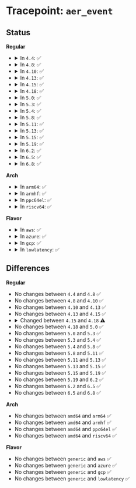 # Tracepoint: <code>aer_event</code>

## Status
<b>Regular</b>
<ul>
<li>
<details>
<summary>In <code>4.4</code>: ✅</summary>

Event:

```c
struct trace_event_raw_aer_event {
    struct trace_entry ent;
    u32 __data_loc_dev_name;
    u32 status;
    u8 severity;
    char __data[0];
};
```
Function:

```c
void trace_event_raw_event_aer_event(void *__data, const char *dev_name, const u32 status, const u8 severity);
```
</details>
</li>
<li>
<details>
<summary>In <code>4.8</code>: ✅</summary>

Event:

```c
struct trace_event_raw_aer_event {
    struct trace_entry ent;
    u32 __data_loc_dev_name;
    u32 status;
    u8 severity;
    char __data[0];
};
```
Function:

```c
void trace_event_raw_event_aer_event(void *__data, const char *dev_name, const u32 status, const u8 severity);
```
</details>
</li>
<li>
<details>
<summary>In <code>4.10</code>: ✅</summary>

Event:

```c
struct trace_event_raw_aer_event {
    struct trace_entry ent;
    u32 __data_loc_dev_name;
    u32 status;
    u8 severity;
    char __data[0];
};
```
Function:

```c
void trace_event_raw_event_aer_event(void *__data, const char *dev_name, const u32 status, const u8 severity);
```
</details>
</li>
<li>
<details>
<summary>In <code>4.13</code>: ✅</summary>

Event:

```c
struct trace_event_raw_aer_event {
    struct trace_entry ent;
    u32 __data_loc_dev_name;
    u32 status;
    u8 severity;
    char __data[0];
};
```
Function:

```c
void trace_event_raw_event_aer_event(void *__data, const char *dev_name, const u32 status, const u8 severity);
```
</details>
</li>
<li>
<details>
<summary>In <code>4.15</code>: ✅</summary>

Event:

```c
struct trace_event_raw_aer_event {
    struct trace_entry ent;
    u32 __data_loc_dev_name;
    u32 status;
    u8 severity;
    char __data[0];
};
```
Function:

```c
void trace_event_raw_event_aer_event(void *__data, const char *dev_name, const u32 status, const u8 severity);
```
</details>
</li>
<li>
<details>
<summary>In <code>4.18</code>: ✅</summary>

Event:

```c
struct trace_event_raw_aer_event {
    struct trace_entry ent;
    u32 __data_loc_dev_name;
    u32 status;
    u8 severity;
    u8 tlp_header_valid;
    u32 tlp_header[4];
    char __data[0];
};
```
Function:

```c
void trace_event_raw_event_aer_event(void *__data, const char *dev_name, const u32 status, const u8 severity, const u8 tlp_header_valid, struct aer_header_log_regs *tlp);
```
</details>
</li>
<li>
<details>
<summary>In <code>5.0</code>: ✅</summary>

Event:

```c
struct trace_event_raw_aer_event {
    struct trace_entry ent;
    u32 __data_loc_dev_name;
    u32 status;
    u8 severity;
    u8 tlp_header_valid;
    u32 tlp_header[4];
    char __data[0];
};
```
Function:

```c
void trace_event_raw_event_aer_event(void *__data, const char *dev_name, const u32 status, const u8 severity, const u8 tlp_header_valid, struct aer_header_log_regs *tlp);
```
</details>
</li>
<li>
<details>
<summary>In <code>5.3</code>: ✅</summary>

Event:

```c
struct trace_event_raw_aer_event {
    struct trace_entry ent;
    u32 __data_loc_dev_name;
    u32 status;
    u8 severity;
    u8 tlp_header_valid;
    u32 tlp_header[4];
    char __data[0];
};
```
Function:

```c
void trace_event_raw_event_aer_event(void *__data, const char *dev_name, const u32 status, const u8 severity, const u8 tlp_header_valid, struct aer_header_log_regs *tlp);
```
</details>
</li>
<li>
<details>
<summary>In <code>5.4</code>: ✅</summary>

Event:

```c
struct trace_event_raw_aer_event {
    struct trace_entry ent;
    u32 __data_loc_dev_name;
    u32 status;
    u8 severity;
    u8 tlp_header_valid;
    u32 tlp_header[4];
    char __data[0];
};
```
Function:

```c
void trace_event_raw_event_aer_event(void *__data, const char *dev_name, const u32 status, const u8 severity, const u8 tlp_header_valid, struct aer_header_log_regs *tlp);
```
</details>
</li>
<li>
<details>
<summary>In <code>5.8</code>: ✅</summary>

Event:

```c
struct trace_event_raw_aer_event {
    struct trace_entry ent;
    u32 __data_loc_dev_name;
    u32 status;
    u8 severity;
    u8 tlp_header_valid;
    u32 tlp_header[4];
    char __data[0];
};
```
Function:

```c
void trace_event_raw_event_aer_event(void *__data, const char *dev_name, const u32 status, const u8 severity, const u8 tlp_header_valid, struct aer_header_log_regs *tlp);
```
</details>
</li>
<li>
<details>
<summary>In <code>5.11</code>: ✅</summary>

Event:

```c
struct trace_event_raw_aer_event {
    struct trace_entry ent;
    u32 __data_loc_dev_name;
    u32 status;
    u8 severity;
    u8 tlp_header_valid;
    u32 tlp_header[4];
    char __data[0];
};
```
Function:

```c
void trace_event_raw_event_aer_event(void *__data, const char *dev_name, const u32 status, const u8 severity, const u8 tlp_header_valid, struct aer_header_log_regs *tlp);
```
</details>
</li>
<li>
<details>
<summary>In <code>5.13</code>: ✅</summary>

Event:

```c
struct trace_event_raw_aer_event {
    struct trace_entry ent;
    u32 __data_loc_dev_name;
    u32 status;
    u8 severity;
    u8 tlp_header_valid;
    u32 tlp_header[4];
    char __data[0];
};
```
Function:

```c
void trace_event_raw_event_aer_event(void *__data, const char *dev_name, const u32 status, const u8 severity, const u8 tlp_header_valid, struct aer_header_log_regs *tlp);
```
</details>
</li>
<li>
<details>
<summary>In <code>5.15</code>: ✅</summary>

Event:

```c
struct trace_event_raw_aer_event {
    struct trace_entry ent;
    u32 __data_loc_dev_name;
    u32 status;
    u8 severity;
    u8 tlp_header_valid;
    u32 tlp_header[4];
    char __data[0];
};
```
Function:

```c
void trace_event_raw_event_aer_event(void *__data, const char *dev_name, const u32 status, const u8 severity, const u8 tlp_header_valid, struct aer_header_log_regs *tlp);
```
</details>
</li>
<li>
<details>
<summary>In <code>5.19</code>: ✅</summary>

Event:

```c
struct trace_event_raw_aer_event {
    struct trace_entry ent;
    u32 __data_loc_dev_name;
    u32 status;
    u8 severity;
    u8 tlp_header_valid;
    u32 tlp_header[4];
    char __data[0];
};
```
Function:

```c
void trace_event_raw_event_aer_event(void *__data, const char *dev_name, const u32 status, const u8 severity, const u8 tlp_header_valid, struct aer_header_log_regs *tlp);
```
</details>
</li>
<li>
<details>
<summary>In <code>6.2</code>: ✅</summary>

Event:

```c
struct trace_event_raw_aer_event {
    struct trace_entry ent;
    u32 __data_loc_dev_name;
    u32 status;
    u8 severity;
    u8 tlp_header_valid;
    u32 tlp_header[4];
    char __data[0];
};
```
Function:

```c
void trace_event_raw_event_aer_event(void *__data, const char *dev_name, const u32 status, const u8 severity, const u8 tlp_header_valid, struct aer_header_log_regs *tlp);
```
</details>
</li>
<li>
<details>
<summary>In <code>6.5</code>: ✅</summary>

Event:

```c
struct trace_event_raw_aer_event {
    struct trace_entry ent;
    u32 __data_loc_dev_name;
    u32 status;
    u8 severity;
    u8 tlp_header_valid;
    u32 tlp_header[4];
    char __data[0];
};
```
Function:

```c
void trace_event_raw_event_aer_event(void *__data, const char *dev_name, const u32 status, const u8 severity, const u8 tlp_header_valid, struct aer_header_log_regs *tlp);
```
</details>
</li>
<li>
<details>
<summary>In <code>6.8</code>: ✅</summary>

Event:

```c
struct trace_event_raw_aer_event {
    struct trace_entry ent;
    u32 __data_loc_dev_name;
    u32 status;
    u8 severity;
    u8 tlp_header_valid;
    u32 tlp_header[4];
    char __data[0];
};
```
Function:

```c
void trace_event_raw_event_aer_event(void *__data, const char *dev_name, const u32 status, const u8 severity, const u8 tlp_header_valid, struct aer_header_log_regs *tlp);
```
</details>
</li>
</ul>
<b>Arch</b>
<ul>
<li>
<details>
<summary>In <code>arm64</code>: ✅</summary>

Event:

```c
struct trace_event_raw_aer_event {
    struct trace_entry ent;
    u32 __data_loc_dev_name;
    u32 status;
    u8 severity;
    u8 tlp_header_valid;
    u32 tlp_header[4];
    char __data[0];
};
```
Function:

```c
void trace_event_raw_event_aer_event(void *__data, const char *dev_name, const u32 status, const u8 severity, const u8 tlp_header_valid, struct aer_header_log_regs *tlp);
```
</details>
</li>
<li>
<details>
<summary>In <code>armhf</code>: ✅</summary>

Event:

```c
struct trace_event_raw_aer_event {
    struct trace_entry ent;
    u32 __data_loc_dev_name;
    u32 status;
    u8 severity;
    u8 tlp_header_valid;
    u32 tlp_header[4];
    char __data[0];
};
```
Function:

```c
void trace_event_raw_event_aer_event(void *__data, const char *dev_name, const u32 status, const u8 severity, const u8 tlp_header_valid, struct aer_header_log_regs *tlp);
```
</details>
</li>
<li>
<details>
<summary>In <code>ppc64el</code>: ✅</summary>

Event:

```c
struct trace_event_raw_aer_event {
    struct trace_entry ent;
    u32 __data_loc_dev_name;
    u32 status;
    u8 severity;
    u8 tlp_header_valid;
    u32 tlp_header[4];
    char __data[0];
};
```
Function:

```c
void trace_event_raw_event_aer_event(void *__data, const char *dev_name, const u32 status, const u8 severity, const u8 tlp_header_valid, struct aer_header_log_regs *tlp);
```
</details>
</li>
<li>
<details>
<summary>In <code>riscv64</code>: ✅</summary>

Event:

```c
struct trace_event_raw_aer_event {
    struct trace_entry ent;
    u32 __data_loc_dev_name;
    u32 status;
    u8 severity;
    u8 tlp_header_valid;
    u32 tlp_header[4];
    char __data[0];
};
```
Function:

```c
void trace_event_raw_event_aer_event(void *__data, const char *dev_name, const u32 status, const u8 severity, const u8 tlp_header_valid, struct aer_header_log_regs *tlp);
```
</details>
</li>
</ul>
<b>Flavor</b>
<ul>
<li>
<details>
<summary>In <code>aws</code>: ✅</summary>

Event:

```c
struct trace_event_raw_aer_event {
    struct trace_entry ent;
    u32 __data_loc_dev_name;
    u32 status;
    u8 severity;
    u8 tlp_header_valid;
    u32 tlp_header[4];
    char __data[0];
};
```
Function:

```c
void trace_event_raw_event_aer_event(void *__data, const char *dev_name, const u32 status, const u8 severity, const u8 tlp_header_valid, struct aer_header_log_regs *tlp);
```
</details>
</li>
<li>
<details>
<summary>In <code>azure</code>: ✅</summary>

Event:

```c
struct trace_event_raw_aer_event {
    struct trace_entry ent;
    u32 __data_loc_dev_name;
    u32 status;
    u8 severity;
    u8 tlp_header_valid;
    u32 tlp_header[4];
    char __data[0];
};
```
Function:

```c
void trace_event_raw_event_aer_event(void *__data, const char *dev_name, const u32 status, const u8 severity, const u8 tlp_header_valid, struct aer_header_log_regs *tlp);
```
</details>
</li>
<li>
<details>
<summary>In <code>gcp</code>: ✅</summary>

Event:

```c
struct trace_event_raw_aer_event {
    struct trace_entry ent;
    u32 __data_loc_dev_name;
    u32 status;
    u8 severity;
    u8 tlp_header_valid;
    u32 tlp_header[4];
    char __data[0];
};
```
Function:

```c
void trace_event_raw_event_aer_event(void *__data, const char *dev_name, const u32 status, const u8 severity, const u8 tlp_header_valid, struct aer_header_log_regs *tlp);
```
</details>
</li>
<li>
<details>
<summary>In <code>lowlatency</code>: ✅</summary>

Event:

```c
struct trace_event_raw_aer_event {
    struct trace_entry ent;
    u32 __data_loc_dev_name;
    u32 status;
    u8 severity;
    u8 tlp_header_valid;
    u32 tlp_header[4];
    char __data[0];
};
```
Function:

```c
void trace_event_raw_event_aer_event(void *__data, const char *dev_name, const u32 status, const u8 severity, const u8 tlp_header_valid, struct aer_header_log_regs *tlp);
```
</details>
</li>
</ul>

## Differences
<b>Regular</b>
<ul>
<li>
No changes between <code>4.4</code> and <code>4.8</code> ✅
</li>
<li>
No changes between <code>4.8</code> and <code>4.10</code> ✅
</li>
<li>
No changes between <code>4.10</code> and <code>4.13</code> ✅
</li>
<li>
No changes between <code>4.13</code> and <code>4.15</code> ✅
</li>
<li>
<details>
<summary>Changed between <code>4.15</code> and <code>4.18</code> ⚠️</summary>
<ul>
<li>
<b>Event changed. </b>
</li>
<li>
<b>Field added. </b>
<code>u8 tlp_header_valid</code>
</li>
<li>
<b>Field added. </b>
<code>u32 tlp_header[4]</code>
</li>
<li>
<b>Func changed. </b>
</li>
<li>
<b>Param added. </b>
<code>const u8 tlp_header_valid</code>
</li>
<li>
<b>Param added. </b>
<code>struct aer_header_log_regs *tlp</code>
</li>
</ul>
</details>
</li>
<li>
No changes between <code>4.18</code> and <code>5.0</code> ✅
</li>
<li>
No changes between <code>5.0</code> and <code>5.3</code> ✅
</li>
<li>
No changes between <code>5.3</code> and <code>5.4</code> ✅
</li>
<li>
No changes between <code>5.4</code> and <code>5.8</code> ✅
</li>
<li>
No changes between <code>5.8</code> and <code>5.11</code> ✅
</li>
<li>
No changes between <code>5.11</code> and <code>5.13</code> ✅
</li>
<li>
No changes between <code>5.13</code> and <code>5.15</code> ✅
</li>
<li>
No changes between <code>5.15</code> and <code>5.19</code> ✅
</li>
<li>
No changes between <code>5.19</code> and <code>6.2</code> ✅
</li>
<li>
No changes between <code>6.2</code> and <code>6.5</code> ✅
</li>
<li>
No changes between <code>6.5</code> and <code>6.8</code> ✅
</li>
</ul>
<b>Arch</b>
<ul>
<li>
No changes between <code>amd64</code> and <code>arm64</code> ✅
</li>
<li>
No changes between <code>amd64</code> and <code>armhf</code> ✅
</li>
<li>
No changes between <code>amd64</code> and <code>ppc64el</code> ✅
</li>
<li>
No changes between <code>amd64</code> and <code>riscv64</code> ✅
</li>
</ul>
<b>Flavor</b>
<ul>
<li>
No changes between <code>generic</code> and <code>aws</code> ✅
</li>
<li>
No changes between <code>generic</code> and <code>azure</code> ✅
</li>
<li>
No changes between <code>generic</code> and <code>gcp</code> ✅
</li>
<li>
No changes between <code>generic</code> and <code>lowlatency</code> ✅
</li>
</ul>
